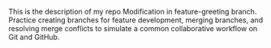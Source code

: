 This is the description of my repo
 Modification in feature-greeting branch.
Practice creating branches for feature development, merging branches, and resolving merge conflicts to simulate a common collaborative workflow on Git and GitHub.

